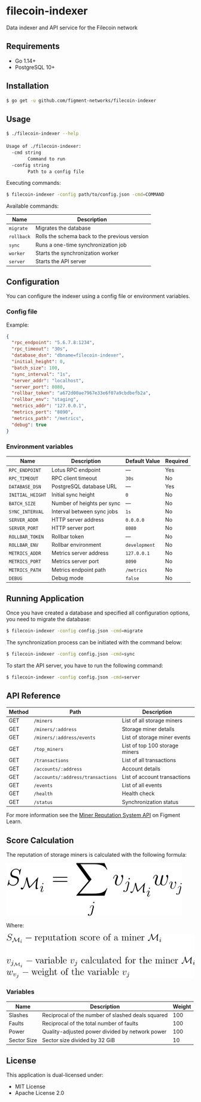 # filecoin-indexer

Data indexer and API service for the Filecoin network

## Requirements

- Go 1.14+
- PostgreSQL 10+

## Installation

```bash
$ go get -u github.com/figment-networks/filecoin-indexer
```

## Usage

```bash
$ ./filecoin-indexer --help

Usage of ./filecoin-indexer:
  -cmd string
    	Command to run
  -config string
    	Path to a config file
```

Executing commands:

```bash
$ filecoin-indexer -config path/to/config.json -cmd=COMMAND
```

Available commands:

| Name       | Description                                   |
|------------|-----------------------------------------------|
| `migrate`  | Migrates the database                         |
| `rollback` | Rolls the schema back to the previous version |
| `sync`     | Runs a one-time synchronization job           |
| `worker`   | Starts the synchronization worker             |
| `server`   | Starts the API server                         |

## Configuration

You can configure the indexer using a config file or environment variables.

### Config file

Example:

```json
{
  "rpc_endpoint": "5.6.7.8:1234",
  "rpc_timeout": "30s",
  "database_dsn": "dbname=filecoin-indexer",
  "initial_height": 0,
  "batch_size": 100,
  "sync_interval": "1s",
  "server_addr": "localhost",
  "server_port": 8080,
  "rollbar_token": "a672d00ae7967e33e6f07a9cbdbefb2a",
  "rollbar_env": "staging",
  "metrics_addr": "127.0.0.1",
  "metrics_port": "8090",
  "metrics_path": "/metrics",
  "debug": true
}
```

### Environment variables

| Name                  | Description                | Default Value | Required |
|-----------------------|----------------------------|---------------|----------|
| `RPC_ENDPOINT`        | Lotus RPC endpoint         | —             | Yes      |
| `RPC_TIMEOUT`         | RPC client timeout         | `30s`         | No       |
| `DATABASE_DSN`        | PostgreSQL database URL    | —             | Yes      |
| `INITIAL_HEIGHT`      | Initial sync height        | `0`           | No       |
| `BATCH_SIZE`          | Number of heights per sync | —             | No       |
| `SYNC_INTERVAL`       | Interval between sync jobs | `1s`          | No       |
| `SERVER_ADDR`         | HTTP server address        | `0.0.0.0`     | No       |
| `SERVER_PORT`         | HTTP server port           | `8080`        | No       |
| `ROLLBAR_TOKEN`       | Rollbar token              | —             | No       |
| `ROLLBAR_ENV`         | Rollbar environment        | `development` | No       |
| `METRICS_ADDR`        | Metrics server address     | `127.0.0.1`   | No       |
| `METRICS_PORT`        | Metrics server port        | `8090`        | No       |
| `METRICS_PATH`        | Metrics endpoint path      | `/metrics`    | No       |
| `DEBUG`               | Debug mode                 | `false`       | No       |

## Running Application

Once you have created a database and specified all configuration options, you need to migrate the database:

```bash
$ filecoin-indexer -config config.json -cmd=migrate
```

The synchronization process can be initiated with the command below:

```bash
$ filecoin-indexer -config config.json -cmd=sync
```

To start the API server, you have to run the following command:

```bash
$ filecoin-indexer -config config.json -cmd=server
```

## API Reference

| Method | Path                              | Description                    |
|--------|-----------------------------------|--------------------------------|
| GET    | `/miners`                         | List of all storage miners     |
| GET    | `/miners/:address`                | Storage miner details          |
| GET    | `/miners/:address/events`         | List of storage miner events   |
| GET    | `/top_miners`                     | List of top 100 storage miners |
| GET    | `/transactions`                   | List of all transactions       |
| GET    | `/accounts/:address`              | Account details                |
| GET    | `/accounts/:address/transactions` | List of account transactions   |
| GET    | `/events`                         | List of all events             |
| GET    | `/health`                         | Health check                   |
| GET    | `/status`                         | Synchronization status         |

For more information see the [Miner Reputation System API](https://learn.figment.io/network-documentation/filecoin/rpc-and-rest-api/miner-reputation-system-api) on Figment Learn.

## Score Calculation

The reputation of storage miners is calculated with the following formula:

![Score formula](assets/score-formula.svg)

Where:

![Symbol description](assets/symbol-description.svg)

### Variables

| Name        | Description                                       | Weight |
|-------------|---------------------------------------------------|--------|
| Slashes     | Reciprocal of the number of slashed deals squared | 100    |
| Faults      | Reciprocal of the total number of faults          | 100    |
| Power       | Quality-adjusted power divided by network power   | 100    |
| Sector Size | Sector size divided by 32 GiB                     | 10     |

## License

This application is dual-licensed under:

- MIT License
- Apache License 2.0
